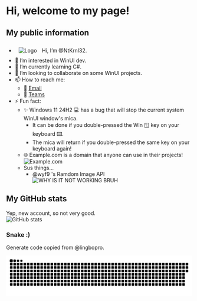 # Hi, welcome to my page!
## My public information
-  <img src="https://raw.githubusercontent.com/ntkrnl32/ntkrnl32/refs/heads/main/assets/avatar-256.png" alt="Logo" style="width: 20px; height: auto; margin: 10px;"></img> Hi, I’m @NtKrnl32. 
- 👀 I’m interested in WinUI dev.
- 🌱 I’m currently learning C#.
- 💞️ I’m looking to collaborate on some WinUI projects.
- 📫 How to reach me:
  - 📧 [Email](mailto:nt@krnl32.win)
  - 🛜 [Teams](https://teams.live.com/l/invite/FEAEHZkEm1WOq9sHgE)
- ⚡ Fun fact:
  - ✨ Windows 11 24H2 💻 has a bug that will stop the current system WinUI window's mica.
    - It can be done if you double-pressed the Win 🪟 key on your keyboard ⌨️.
    - The mica will return if you double-pressed the same key on your keyboard again!
  - 🌐 Example.com is a domain that anyone can use in their projects!
    ![Example.com](https://github.com/ntkrnl32/ntkrnl32/blob/main/Images/example.com.png?raw=true)
  - Sus things...
    - @wyf9 's Ramdom Image API  
      <img alt="WHY IS IT NOT WORKING BRUH" src="https://imgapi.siiway.top/image"/>
## My GitHub stats
Yep, new account, so not very good.  
<img alt="GitHub stats" src="https://github-readme-stats.vercel.app/api?username=ntkrnl32&amp;theme=vue&amp;show_icons=true&hide_border=true" width="500"/>
### Snake :)
Generate code copied from @lingbopro.
<picture align="center" title="GitHub contribution grid snake animation">
  <source media="(prefers-color-scheme: dark)" srcset="https://raw.githubusercontent.com/ntkrnl32/ntkrnl32/refs/heads/output/github-contribution-grid-snake-dark.svg" />
  <source media="(prefers-color-scheme: light)" srcset="https://raw.githubusercontent.com/ntkrnl32/ntkrnl32/refs/heads/output/github-contribution-grid-snake.svg" />
  <!-- Mirror -->
  <source media="(prefers-color-scheme: dark)" srcset="https://raw.gitmirror.com/ntkrnl32/ntkrnl32/refs/heads/output/github-contribution-grid-snake-dark.svg" />
  <source media="(prefers-color-scheme: light)" srcset="https://raw.gitmirror.com/ntkrnl32/ntkrnl32/refs/heads/output/github-contribution-grid-snake.svg" />
  <img alt="GitHub contribution grid snake animation" src="https://raw.githubusercontent.com/ntkrnl32/ntkrnl32/refs/heads/output/github-contribution-grid-snake.svg" />
</picture>
